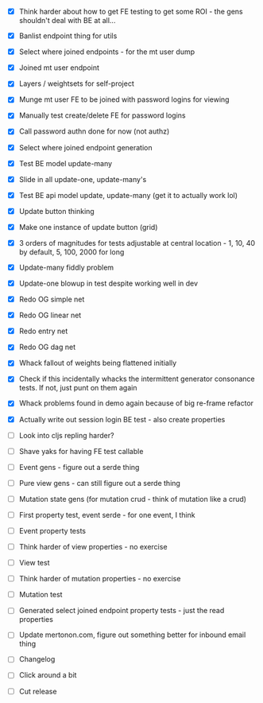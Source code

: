 - [x] Think harder about how to get FE testing to get some ROI - the gens shouldn't deal with BE at all...

- [x] Banlist endpoint thing for utils
- [x] Select where joined endpoints - for the mt user dump
- [x] Joined mt user endpoint

- [x] Layers / weightsets for self-project
- [x] Munge mt user FE to be joined with password logins for viewing
- [x] Manually test create/delete FE for password logins
- [x] Call password authn done for now (not authz)
- [x] Select where joined endpoint generation
- [x] Test BE model update-many

- [x] Slide in all update-one, update-many's
- [x] Test BE api model update, update-many (get it to actually work lol)
- [x] Update button thinking
- [x] Make one instance of update button (grid)

- [x] 3 orders of magnitudes for tests adjustable at central location - 1, 10, 40 by default, 5, 100, 2000 for long
- [x] Update-many fiddly problem
- [x] Update-one blowup in test despite working well in dev
- [x] Redo OG simple net
- [x] Redo OG linear net
- [x] Redo entry net
- [x] Redo OG dag net
- [x] Whack fallout of weights being flattened initially
- [x] Check if this incidentally whacks the intermittent generator consonance tests. If not, just punt on them again
- [x] Whack problems found in demo again because of big re-frame refactor

- [x] Actually write out session login BE test - also create properties
- [ ] Look into cljs repling harder?
- [ ] Shave yaks for having FE test callable
- [ ] Event gens - figure out a serde thing
- [ ] Pure view gens - can still figure out a serde thing
- [ ] Mutation state gens (for mutation crud - think of mutation like a crud)
- [ ] First property test, event serde - for one event, I think

- [ ] Event property tests
- [ ] Think harder of view properties - no exercise
- [ ] View test
- [ ] Think harder of mutation properties - no exercise
- [ ] Mutation test
- [ ] Generated select joined endpoint property tests - just the read properties

- [ ] Update mertonon.com, figure out something better for inbound email thing
- [ ] Changelog
- [ ] Click around a bit
- [ ] Cut release
